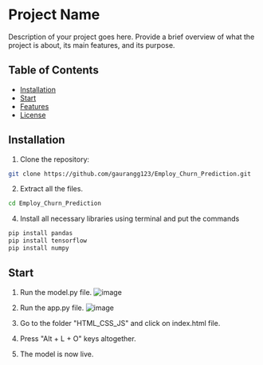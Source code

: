# Project Name

Description of your project goes here. Provide a brief overview of what the project is about, its main features, and its purpose.

## Table of Contents
- [Installation](#installation)
- [Start](#usage)
- [Features](#features)
- [License](#license)

## Installation

1. Clone the repository:

```bash
git clone https://github.com/gaurangg123/Employ_Churn_Prediction.git
```

2. Extract all the files.

```bash
cd Employ_Churn_Prediction
```
   
4. Install all  necessary libraries using terminal and put the commands

```bash
pip install pandas
pip install tensorflow
pip install numpy
```

## Start 

1. Run the model.py file.
  ![image](https://github.com/gaurangg123/Employ_Churn_Prediction/assets/98259190/1390f541-91ee-4ac4-a654-414e609af261)

2. Run the app.py file.
  ![image](https://github.com/gaurangg123/Employ_Churn_Prediction/assets/98259190/e2c59c19-263b-491b-ade4-f0ad0db7ef85)

3. Go to the folder "HTML_CSS_JS" and click on index.html file.

4. Press "Alt + L + O" keys altogether.

5. The model is now live. 
